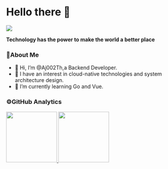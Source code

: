 # Hello there 👋

<div align="left">
  <!-- knock code pictures 敲代码的图片 -->
  <img src="https://cdn.jsdelivr.net/gh/sun0225SUN/sun0225SUN/assets/images/coding.gif" /><br>
<p><b>Technology has the power to make the world a better place</b></p>
</div>
  
  ###  🚀About Me
  - 👋 Hi, I’m @Aj002Th,a Backend Developer.
  - 👀 I have an interest in cloud-native technologies and system architecture design.
  - 🌱 I’m currently learning Go and Vue.
  
  ### ⚙️GitHub Analytics
  <a href="https://www.Aj002Th.com/">
    <img height="137px" src="https://github-readme-stats.vercel.app/api?username=Aj002Th&hide_title=true&hide_border=true&show_icons=true&include_all_commits=true&count_private=true&line_height=21&text_color=000&icon_color=000&bg_color=0,ea6161,ffc64d,fffc4d,52fa5a&theme=graywhite" />
      <img height="137px"
          src="https://github-readme-stats.vercel.app/api/top-langs/?username=Aj002Th&hide=html&hide_title=true&hide_border=true&layout=compact&langs_count=6&exclude_repo=comp426,Redventures-Movie-Quotes&text_color=000&icon_color=fff&bg_color=0,52fa5a,4dfcff,c64dff&theme=graywhite" />
  </a>

<!--
**Aj002Th/Aj002Th** is a ✨ _special_ ✨ repository because its `README.md` (this file) appears on your GitHub profile.

Here are some ideas to get you started:

- 🔭 I’m currently working on ...
- 🌱 I’m currently learning ...
- 👯 I’m looking to collaborate on ...
- 🤔 I’m looking for help with ...
- 💬 Ask me about ...
- 📫 How to reach me: ...
- 😄 Pronouns: ...
- ⚡ Fun fact: ...
-->
